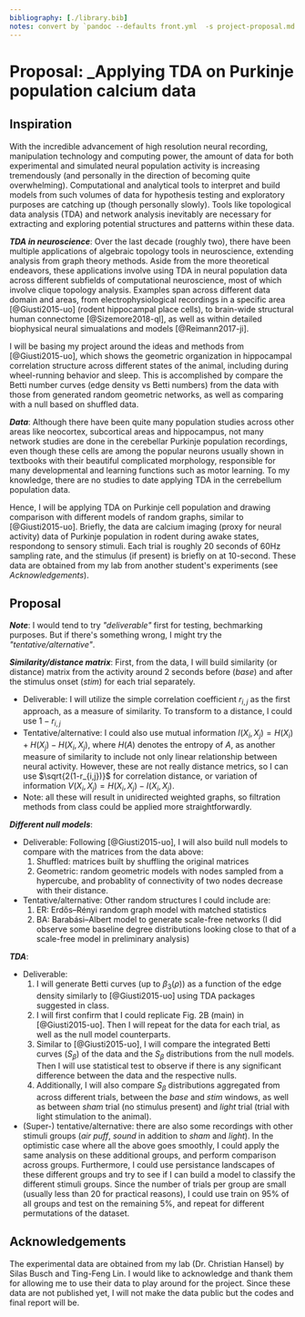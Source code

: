 ```yaml
---
bibliography: [./library.bib]
notes: convert by `pandoc --defaults front.yml  -s project-proposal.md -o project-proposal.pdf`
---
```


# Proposal: _Applying TDA on Purkinje population calcium data

## Inspiration

With the incredible advancement of high resolution neural recording, manipulation technology and computing power, the amount of data for both experimental and simulated neural population activity is increasing tremendously (and personally in the direction of becoming quite overwhelming). Computational and analytical tools to interpret and build models from such volumes of data for hypothesis testing and exploratory purposes are catching up (though personally slowly). Tools like topological data analysis (TDA) and network analysis inevitably are necessary for extracting and exploring potential structures and patterns within these data.

__*TDA in neuroscience*__: Over the last decade (roughly two), there have been multiple applications of algebraic topology tools in neuroscience, extending analysis from graph theory methods. Aside from the more theoretical endeavors, these applications involve using TDA in neural population data across different subfields of computational neuroscience, most of which involve clique topology analysis. Examples span across different data domain and areas, from electrophysiological recordings in a specific area [@Giusti2015-uo] (rodent hippocampal place cells), to brain-wide structural human connectome [@Sizemore2018-ql], as well as within detailed biophysical neural simualations and models [@Reimann2017-ji].

I will be basing my project around the ideas and methods from [@Giusti2015-uo], which shows the geometric organization in hippocampal correlation structure across different states of the animal, including during wheel-running behavior and sleep. This is accomplished by compare the Betti number curves (edge density vs Betti numbers) from the data with those from generated random geometric networks, as well as comparing with a null based on shuffled data.

__*Data*__: Although there have been quite many population studies across other areas like neocortex, subcortical areas and hippocampus, not many network studies are done in the cerebellar Purkinje population recordings, even though these cells are among the popular neurons usually shown in textbooks with their beautiful complicated morphology, responsible for many developmental and learning functions such as motor learning. To my knowledge, there are no studies to date applying TDA in the cerrebellum population data.

Hence, I will be applying TDA on Purkinje cell population and drawing comparison with different models of random graphs, similar to [@Giusti2015-uo]. Briefly, the data are calcium imaging (proxy for neural activity) data of Purkinje population in rodent during awake states, respondong to sensory stimuli. Each trial is roughly 20 seconds of 60Hz sampling rate, and the stimulus (if present) is briefly on at 10-second. These data are obtained from my lab from another student's experiments (see _Acknowledgements_).

## Proposal

__*Note*__: I would tend to try *"deliverable"* first for testing, bechmarking purposes. But if there's something wrong, I might try the  *"tentative/alternative"*.

__*Similarity/distance matrix*__: First, from the data, I will build similarity (or distance) matrix from the activity around 2 seconds before (*base*) and after the stimulus onset (*stim*) for each trial separately.

- Deliverable: I will utilize the simple correlation coefficient $r_{i,j}$ as the first approach, as a measure of similarity. To transform to a distance, I could use $1 - r_{i,j}$
- Tentative/alternative: I could also use mutual information $I(X_i,X_j) = H(X_i) + H(X_j) - H(X_i,X_j)$, where $H(A)$ denotes the entropy of $A$, as another measure of similarity to include not only linear relationship between neural activity. However, these are not really distance metrics, so I can use $\sqrt{2(1-r_{i,j})}$ for correlation distance, or variation of information $V(X_i,X_j) = H(X_i,X_j) - I(X_i,X_j)$.
- Note: all these will result in unidirected weighted graphs, so filtration methods from class could be applied more straightforwardly.

__*Different null models*__:

- Deliverable: Following [@Giusti2015-uo], I will also build null models to compare with the matrices from the data above:
  1. Shuffled: matrices built by shuffling the original matrices
  2. Geometric: random geometric models with nodes sampled from a hypercube, and probablity of connectivity of two nodes decrease with their distance.
- Tentative/alternative: Other random structures I could include are:
  1. ER: Erdős–Rényi random graph model with matched statistics
  2. BA: Barabási–Albert model to generate scale-free networks (I did observe some baseline degree distributions looking close to that of a scale-free model in preliminary analysis)

__*TDA*__:

- Deliverable:
  1. I will generate Betti curves (up to $\beta_3(\rho)$) as a function of the edge density similarly to [@Giusti2015-uo] using TDA packages suggested in class.
  2. I will first confirm that I could replicate Fig. 2B (main) in [@Giusti2015-uo]. Then I will repeat for the data for each trial, as well as the null model counterparts.
  3. Similar to [@Giusti2015-uo], I will compare the integrated Betti curves ($S_{\beta}$) of the data and the $S_{\beta}$ distributions from the null models. Then I will use statistical test to observe if there is any significant difference between the data and the respective nulls.
  4. Additionally, I will also compare $S_{\beta}$ distributions aggregated from across different trials, between the *base* and *stim* windows, as well as between *sham* trial (no stimulus present) and *light* trial (trial with light stimulation to the animal).
- (Super-) tentative/alternative: there are also some recordings with other stimuli groups (*air puff*, *sound* in addition to *sham* and *light*). In the optimistic case where all the above goes smoothly, I could apply the same analysis on these additional groups, and perform comparison across groups. Furthermore, I could use persistance landscapes of these different groups and try to see if I can build a model to classify the different stimuli groups. Since the number of trials per group are small (usually less than 20 for practical reasons), I could use train on 95% of all groups and test on the remaining 5%, and repeat for different permutations of the dataset.

## Acknowledgements

The experimental data are obtained from my lab (Dr. Christian Hansel) by Silas Busch and Ting-Feng Lin. I would like to acknowledge and thank them for allowing me to use their data to play around for the project. Since these data are not published yet, I will not make the data public but the codes and final report will be.
